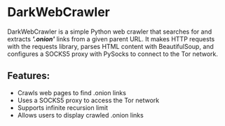 # DarkWebCrawler

DarkWebCrawler is a simple Python web crawler that searches for and extracts ***'.onion'*** links from a given parent URL. It makes HTTP requests with the requests library, parses HTML content with BeautifulSoup, and configures a SOCKS5 proxy with PySocks to connect to the Tor network.

## Features:

- Crawls web pages to find .onion links
- Uses a SOCKS5 proxy to access the Tor network
- Supports infinite recursion limit
- Allows users to display crawled .onion links
